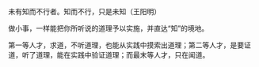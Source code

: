 未有知而不行者。知而不行，只是未知（王阳明）

做小事，一样能把你所听说的道理予以实施，并直达“知”的境地。

第一等人才，求道，不听道理，也能从实践中摸索出道理；第二等人才，是要证道，听了道理，能在实践中验证道理；而最末等人才，只在闻道。

